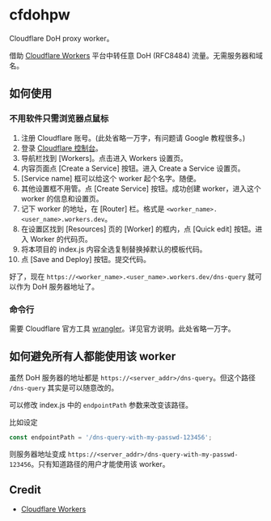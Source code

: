 # cfdohpw

Cloudflare DoH proxy worker。

借助 [Cloudflare Workers](https://workers.cloudflare.com/) 平台中转任意 DoH (RFC8484) 流量。无需服务器和域名。

## 如何使用

### 不用软件只需浏览器点鼠标

1. 注册 Cloudflare 账号。(此处省略一万字，有问题请 Google 教程很多。)
2. 登录 [Cloudflare 控制台](https://dash.cloudflare.com/login/)。
3. 导航栏找到 [Workers]。点击进入 Workers 设置页。
4. 内容页面点 [Create a Service] 按钮。进入 Create a Service 设置页。
5. [Service name] 框可以给这个 worker 起个名字。随便。
6. 其他设置框不用管。点 [Create Service] 按钮。成功创建 worker，进入这个 worker 的信息和设置页。
7. 记下 worker 的地址，在 [Router] 栏。格式是 `<worker_name>.<user_name>.workers.dev`。
8. 在设置区找到 [Resources] 页的 [Worker] 的框内，点 [Quick edit] 按钮。进入 Worker 的代码页。
9. 将本项目的 index.js 内容全选复制替换掉默认的模板代码。
10. 点 [Save and Deploy] 按钮。提交代码。

好了，现在 `https://<worker_name>.<user_name>.workers.dev/dns-query` 就可以作为 DoH 服务器地址了。

### 命令行

需要 Cloudflare 官方工具 [wrangler](https://github.com/cloudflare/wrangler)。详见官方说明。此处省略一万字。

## 如何避免所有人都能使用该 worker

虽然 DoH 服务器的地址都是 `https://<server_addr>/dns-query`。但这个路径 `/dns-query` 其实是可以随意改的。

可以修改 index.js 中的 `endpointPath` 参数来改变该路径。

比如设定

```js
const endpointPath = '/dns-query-with-my-passwd-123456';
```

则服务器地址变成 `https://<server_addr>/dns-query-with-my-passwd-123456`。只有知道路径的用户才能使用该 worker。

## Credit

- [Cloudflare Workers](https://workers.cloudflare.com/)

